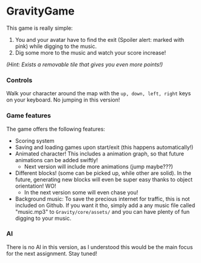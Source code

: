 # GravityGame

This game is really simple:

1. You and your avatar have to find the exit (Spoiler alert: marked with pink) while digging to the music.
2. Dig some more to the music and watch your score increase!

*(Hint: Exists a removable tile that gives you even more points!)*
 
### Controls

Walk your character around the map with the `up, down, left, right` keys on your keyboard. No jumping in this version!

### Game features

The game offers the following features:

- Scoring system
- Saving and loading games upon start/exit (this happens automatically!)
- Animated character! This includes a animation graph, so that future animations can be added swiftly!
	- Next version will include more animations (jump maybe???)
- Different blocks! (some can be picked up, while other are solid). In the future, generating new blocks will even be super easy thanks to object orientation! WO!
	- In the next version some will even chase you!
- Background music: To save the precious internet for traffic, this is not included on Github. If you want it tho, simply add a any music file called "music.mp3" to `Gravity/core/assets/` and you can have plenty of fun digging to your music.

### AI

There is no AI in this version, as I understood this would be the main focus for the next assignment. Stay tuned!